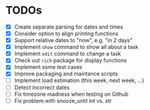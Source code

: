 # TODOs

- [X] Create separate parsing for dates and times
- [X] Consider option to align printing functions
- [X] Support relative dates to "now", e.g. "in 2 days"
- [X] Implement `show` command to show all about a task
- [X] Implement `edit` command to change a task
- [X] Check out `rich` package for display functions
- [x] Implement some test cases
- [x] Improve packaging and maintance scripts
- [ ] Implement load estimation (this week, next week, ...)
- [ ] Detect incorrect dates
- [ ] Fix timezone madness when testing on Github
- [ ] Fix problem with snooze_until int vs. str
